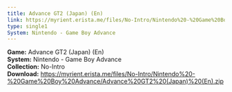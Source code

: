 ```yaml
---
title: Advance GT2 (Japan) (En)
link: https://myrient.erista.me/files/No-Intro/Nintendo%20-%20Game%20Boy%20Advance/Advance%20GT2%20(Japan)%20(En).zip
type: single1
System: Nintendo - Game Boy Advance
---
```

<b>Game:</b> Advance GT2 (Japan) (En)<br>
<b>System:</b> Nintendo - Game Boy Advance<br>
<b>Collection:</b> No-Intro<br>
<b>Download:</b> https://myrient.erista.me/files/No-Intro/Nintendo%20-%20Game%20Boy%20Advance/Advance%20GT2%20(Japan)%20(En).zip